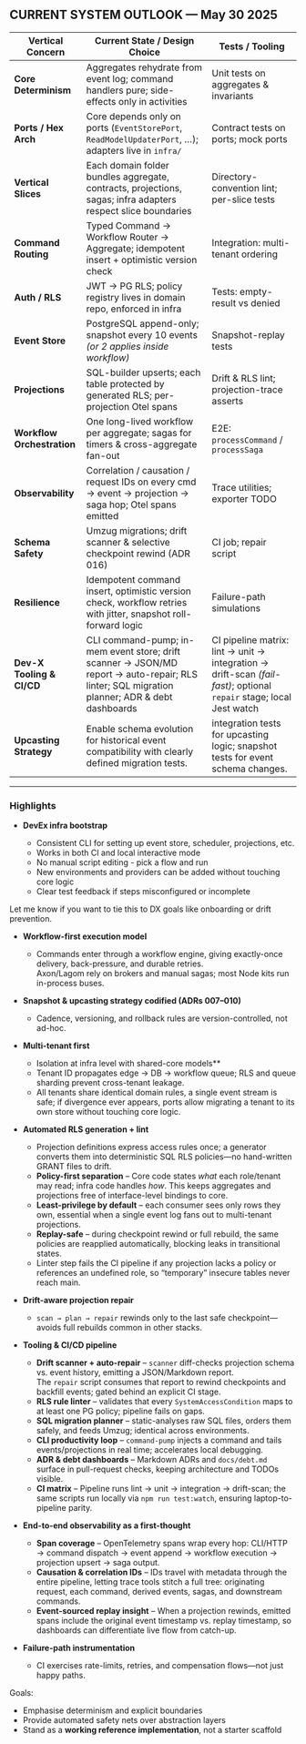 ## CURRENT SYSTEM OUTLOOK — May 30 2025

| Vertical Concern           | Current State / Design Choice | Tests / Tooling |
|----------------------------| ----------------------------- | --------------- |
| **Core Determinism**       | Aggregates rehydrate from event log; command handlers pure; side-effects only in activities | Unit tests on aggregates & invariants |
| **Ports / Hex Arch**       | Core depends only on ports (`EventStorePort`, `ReadModelUpdaterPort`, …); adapters live in `infra/` | Contract tests on ports; mock ports |
| **Vertical Slices**        | Each domain folder bundles aggregate, contracts, projections, sagas; infra adapters respect slice boundaries | Directory-convention lint; per-slice tests |
| **Command Routing**        | Typed Command → Workflow Router → Aggregate; idempotent insert + optimistic version check | Integration: multi-tenant ordering |
| **Auth / RLS**             | JWT → PG RLS; policy registry lives in domain repo, enforced in infra | Tests: empty-result vs denied |
| **Event Store**            | PostgreSQL append-only; snapshot every 10 events *(or 2 applies inside workflow)* | Snapshot-replay tests |
| **Projections**            | SQL-builder upserts; each table protected by generated RLS; per-projection Otel spans | Drift & RLS lint; projection-trace asserts |
| **Workflow Orchestration** | One long-lived workflow per aggregate; sagas for timers & cross-aggregate fan-out | E2E: `processCommand` / `processSaga` |
| **Observability**          | Correlation / causation / request IDs on every cmd → event → projection → saga hop; Otel spans emitted | Trace utilities; exporter TODO |
| **Schema Safety**          | Umzug migrations; drift scanner & selective checkpoint rewind (ADR 016) | CI job; repair script |
| **Resilience**             | Idempotent command insert, optimistic version check, workflow retries with jitter, snapshot roll-forward logic | Failure-path simulations |
| **Dev-X Tooling & CI/CD** | CLI command-pump; in-mem event store; drift scanner → JSON/MD report → auto-repair; RLS linter; SQL migration planner; ADR & debt dashboards | CI pipeline matrix: lint → unit → integration → drift-scan *(fail-fast)*; optional `repair` stage; local Jest watch |
| **Upcasting Strategy**            | Enable schema evolution for historical event compatibility with clearly defined migration tests.       | integration tests for upcasting logic; snapshot tests for event schema changes. |

---

### Highlights

* **DevEx infra bootstrap**

  * Consistent CLI for setting up event store, scheduler, projections, etc.
  * Works in both CI and local interactive mode
  * No manual script editing - pick a flow and run
  * New environments and providers can be added without touching core logic
  * Clear test feedback if steps misconfigured or incomplete

Let me know if you want to tie this to DX goals like onboarding or drift prevention.

* **Workflow-first execution model**
    - Commands enter through a workflow engine, giving exactly-once delivery, back-pressure, and durable retries.  
      Axon/Lagom rely on brokers and manual sagas; most Node kits run in-process buses.

* **Snapshot & upcasting strategy codified (ADRs 007–010)**
    - Cadence, versioning, and rollback rules are version-controlled, not ad-hoc.

* **Multi-tenant first**
    * Isolation at infra level with shared-core models**
    * Tenant ID propagates edge → DB → workflow queue; RLS and queue sharding prevent cross-tenant leakage.
    * All tenants share identical domain rules, a single event stream is safe; if divergence ever appears, ports allow migrating a tenant to its own store without touching core logic.

* **Automated RLS generation + lint**
    * Projection definitions express access rules once; a generator converts them into deterministic SQL RLS policies—no hand-written GRANT files to drift.
    * **Policy-first separation** – Core code states *what* each role/tenant may read; infra code handles *how*. This keeps aggregates and projections free of interface-level bindings to core.
    * **Least-privilege by default** – each consumer sees only rows they own, essential when a single event log fans out to multi-tenant projections.
    * **Replay-safe** – during checkpoint rewind or full rebuild, the same policies are reapplied automatically, blocking leaks in transitional states.
    * Linter step fails the CI pipeline if any projection lacks a policy or references an undefined role, so “temporary” insecure tables never reach main.
 
* **Drift-aware projection repair**
    - `scan → plan → repair` rewinds only to the last safe checkpoint—avoids full rebuilds common in other stacks.

* **Tooling & CI/CD pipeline**
  * **Drift scanner + auto-repair** – `scanner` diff-checks projection schema vs. event history, emitting a JSON/Markdown report.  
    The `repair` script consumes that report to rewind checkpoints and backfill events; gated behind an explicit CI stage.
  * **RLS rule linter** – validates that every `SystemAccessCondition` maps to at least one PG policy; pipeline fails on gaps.
  * **SQL migration planner** – static-analyses raw SQL files, orders them safely, and feeds Umzug; identical across environments.
  * **CLI productivity loop** – `command-pump` injects a command and tails events/projections in real time; accelerates local debugging.
  * **ADR & debt dashboards** – Markdown ADRs and `docs/debt.md` surface in pull-request checks, keeping architecture and TODOs visible.
  * **CI matrix** – Pipeline runs lint → unit → integration → drift-scan; the same scripts run locally via `npm run test:watch`, ensuring laptop-to-pipeline parity.

* **End-to-end observability as a first-thought**
    * **Span coverage** – OpenTelemetry spans wrap every hop: CLI/HTTP → command dispatch → event append → workflow execution → projection upsert → saga output.
    * **Causation & correlation IDs** – IDs travel with metadata through the entire pipeline, letting trace tools stitch a full tree: originating request, each command, derived events, sagas, and downstream commands.
    * **Event-sourced replay insight** – When a projection rewinds, emitted spans include the original event timestamp vs. replay timestamp, so dashboards can differentiate live flow from catch-up.

* **Failure-path instrumentation**
    - CI exercises rate-limits, retries, and compensation flows—not just happy paths.

Goals:
* Emphasise determinism and explicit boundaries
* Provide automated safety nets over abstraction layers
* Stand as a **working reference implementation**, not a starter scaffold

